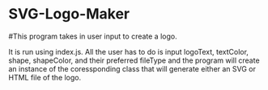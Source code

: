 # SVG-Logo-Maker

#This program takes in user input to create a logo. 

It is run using index.js. All the user has to do is input logoText, textColor, shape, shapeColor, and their preferred fileType and the program will create an instance of the coressponding class that will generate either an SVG or HTML file of the logo. 
